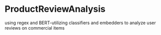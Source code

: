 # ProductReviewAnalysis
using regex and BERT-utilizing classifiers and embedders to analyze user reviews on commercial items 
